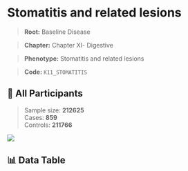 # Stomatitis and related lesions

> **Root:** Baseline Disease  

> **Chapter:** Chapter XI- Digestive  

> **Phenotype:** Stomatitis and related lesions  

> **Code:** `K11_STOMATITIS`

## 🧪 All Participants  
> Sample size: **212625**  
> Cases: **859**  
> Controls: **211766**
<img src="/Sensitive/Figures/ALL/Incidence/K11_STOMATITIS.png"/>

## 📊 Data Table
<CsvTableMRF src="/Sensitive/Data/ALL/Incidence/COX_K11_STOMATITIS.csv"/>

